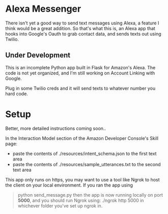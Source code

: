 Alexa Messenger
================

There isn't yet a good way to send text messages using Alexa, a feature I think would be a great addition.
So that's what this is, an Alexa app that hooks into Google's Oauth to grab contact data, and sends texts out using Twilio.

Under Development
-----------

This is an incomplete Python app built in Flask for Amazon's Alexa.
The code is not yet organized, and I'm still working on Account Linking with Google.

Plug in some Twilio creds and it will send texts to whatever number you hard code.

Setup
================

Better, more detailed instructions coming soon..

In the Interaction Model section of the Amazon Developer Console's Skill page:
* paste the contents of ./resources/intent_schema.json to the first text area
* paste the contents of ./resources/sample_utterances.txt to the second text area

This app only runs on https, you may want to use a tool like Ngrok to host the client on your local environment. If you ran the app using 
> python send_message.py
then the app is now running locally on port **5000**, and you should run Ngrok using:
> ./ngrok http 5000
in whichever folder you've set up ngrok in.